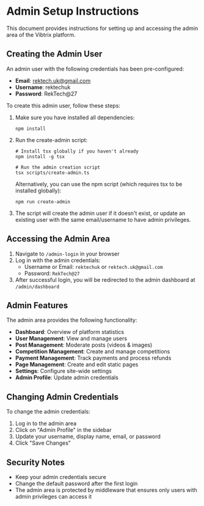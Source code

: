 # Admin Setup Instructions

This document provides instructions for setting up and accessing the admin area of the Vibtrix platform.

## Creating the Admin User

An admin user with the following credentials has been pre-configured:

- **Email**: rektech.uk@gmail.com
- **Username**: rektechuk
- **Password**: RekTech@27

To create this admin user, follow these steps:

1. Make sure you have installed all dependencies:
   ```
   npm install
   ```

2. Run the create-admin script:
   ```
   # Install tsx globally if you haven't already
   npm install -g tsx

   # Run the admin creation script
   tsx scripts/create-admin.ts
   ```

   Alternatively, you can use the npm script (which requires tsx to be installed globally):
   ```
   npm run create-admin
   ```

3. The script will create the admin user if it doesn't exist, or update an existing user with the same email/username to have admin privileges.

## Accessing the Admin Area

1. Navigate to `/admin-login` in your browser
2. Log in with the admin credentials:
   - Username or Email: `rektechuk` or `rektech.uk@gmail.com`
   - Password: `RekTech@27`
3. After successful login, you will be redirected to the admin dashboard at `/admin/dashboard`

## Admin Features

The admin area provides the following functionality:

- **Dashboard**: Overview of platform statistics
- **User Management**: View and manage users
- **Post Management**: Moderate posts (videos & images)
- **Competition Management**: Create and manage competitions
- **Payment Management**: Track payments and process refunds
- **Page Management**: Create and edit static pages
- **Settings**: Configure site-wide settings
- **Admin Profile**: Update admin credentials

## Changing Admin Credentials

To change the admin credentials:

1. Log in to the admin area
2. Click on "Admin Profile" in the sidebar
3. Update your username, display name, email, or password
4. Click "Save Changes"

## Security Notes

- Keep your admin credentials secure
- Change the default password after the first login
- The admin area is protected by middleware that ensures only users with admin privileges can access it
